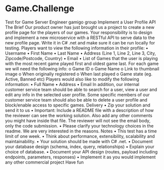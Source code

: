 # Game.Challenge
Test for Game Server Engineer
gamigo group
Implement a User Profile API
The Brief
Our product owner has just brought us a project to create a new profile page for the players
of our games. Your responsibility is to design and implement a new microservice with a
RESTful API to serve data to the new profile page. Write it in C# .net and make sure it can be
run locally for testing.
Players want to view the following information in their profile:
• Username
• First Name
• Last Name
• Address (Line 1, Line 2, Line 3, City, Zipcode/Postcode, Country)
• Email
• List of Games that the user is playing with the most recent game played first and
oldest game last. For each game we will need the following info:
o Game ID
o Game Name
o Link to thumbnail image
o When originally registered
o When last played
o Game state (eg. Active, Banned etc)
Players would also like to modify the following information:
• Full Name
• Address
• Email
In addition, our internal customer service team should be able to search for a user, view a
user and edit any info in the selected user profile. Some specific members of our customer
service team should also be able to delete a user profile and block/enable access to specific
games.
Delivery
• Zip your solution and send it to us
• Important: Include a README file with a description of how the reviewer can see
the working solution. Also add any other comments you might have inside that
file. The reviewer will not see the email body, only the code submission.
• Please clarify your technology choices in the readme. We are very interested in the
reasons.
Notes
• This test has a time limit of one week.
• Think about performance, extensibility, scalability and maintainability.
• Your solution should be made with C# .net.
• Document your database design (schema, index, query, relationships)
• Explain your choice of database.
• Document your API design (routes, payload including endpoints, parameters,
responses)
• Implement it as you would implement any other commercial project
Have fun
